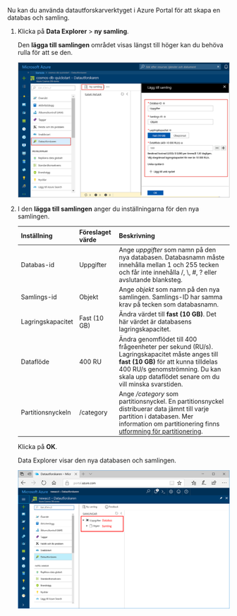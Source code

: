 Nu kan du använda datautforskarverktyget i Azure Portal för att skapa en databas och samling. 

1. Klicka på **Data Explorer** > **ny samling**. 
    
    Den **lägga till samlingen** området visas längst till höger kan du behöva rulla för att se den.

    ![Azure-portalen Data Explorer, lägga till samlingen bladet](./media/cosmos-db-create-collection/azure-cosmosdb-data-explorer.png)

2. I den **lägga till samlingen** anger du inställningarna för den nya samlingen.

    Inställning|Föreslaget värde|Beskrivning
    ---|---|---
    Databas-id|Uppgifter|Ange *uppgifter* som namn på den nya databasen. Databasnamn måste innehålla mellan 1 och 255 tecken och får inte innehålla /, \\, #, ? eller avslutande blanksteg.
    Samlings-id|Objekt|Ange *objekt* som namn på den nya samlingen. Samlings-ID har samma krav på tecken som databasnamn.
    Lagringskapacitet| Fast (10 GB)|Ändra värdet till **fast (10 GB)**. Det här värdet är databasens lagringskapacitet.
    Dataflöde|400 RU|Ändra genomflödet till 400 frågeenheter per sekund (RU/s). Lagringskapacitet måste anges till **fast (10 GB)** för att kunna tilldelas 400 RU/s genomströmning. Du kan skala upp dataflödet senare om du vill minska svarstiden. 
    Partitionsnyckeln|/category|Ange */category* som partitionsnyckel. En partitionsnyckel distribuerar data jämnt till varje partition i databasen. Mer information om partitionering finns [utformning för partitionering](../articles/cosmos-db/partition-data.md#designing-for-partitioning).

    Klicka på **OK**.

    Data Explorer visar den nya databasen och samlingen.

    ![Azure-portalen Data Explorer visar ny databas och samling](./media/cosmos-db-create-collection/azure-cosmos-db-new-collection.png)